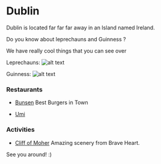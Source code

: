 
# Dublin

Dublin is located far far far away in an Island named Ireland.

 Do you know about leprechauns and Guinness ?

 We have really cool things that you can see over

Leprechauns:
![alt text](http://rebeldublin.ie/wp-content/uploads/2016/03/leprechauns-jumping.jpg "Leprechauns")

Guinness:
![alt text](http://cdn.skim.gs/images/zq4nz2jwqtaiq4xusfsm/guinness-beer-will-soon-be-vegan "Guinness Love")


### Restaurants

- [Bunsen](http://www.bunsen.ie/) Best Burgers in Town

- [Umi]()


### Activities

- [Cliff of Moher](http://www.cliffsofmoher.ie/) Amazing scenery from Brave Heart.

See you around! :)
